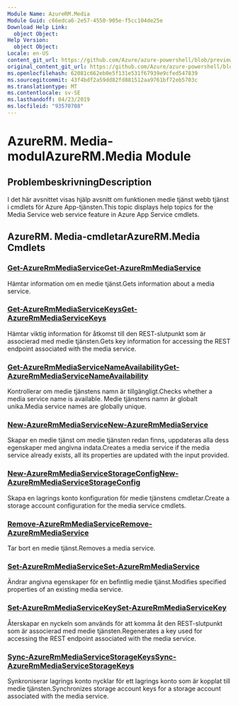 ```yaml
---
Module Name: AzureRM.Media
Module Guid: c66edca6-2e57-4550-905e-f5cc104de25e
Download Help Link:
  object Object: 
Help Version:
  object Object: 
Locale: en-US
content_git_url: https://github.com/Azure/azure-powershell/blob/preview/src/ResourceManager/Media/Commands.Media/help/AzureRM.Media.md
original_content_git_url: https://github.com/Azure/azure-powershell/blob/preview/src/ResourceManager/Media/Commands.Media/help/AzureRM.Media.md
ms.openlocfilehash: 62081c662eb0e5f131e531f67939e9cfed547839
ms.sourcegitcommit: 43f4bdf2a59dd82fd881512aa9761bf72eb5703c
ms.translationtype: MT
ms.contentlocale: sv-SE
ms.lasthandoff: 04/23/2019
ms.locfileid: "93570708"
---
```

# <span data-ttu-id="58ca0-101">AzureRM. Media-modul</span><span class="sxs-lookup"><span data-stu-id="58ca0-101">AzureRM.Media Module</span></span>
## <span data-ttu-id="58ca0-102">Problembeskrivning</span><span class="sxs-lookup"><span data-stu-id="58ca0-102">Description</span></span>
<span data-ttu-id="58ca0-103">I det här avsnittet visas hjälp avsnitt om funktionen medie tjänst webb tjänst i cmdlets för Azure App-tjänsten.</span><span class="sxs-lookup"><span data-stu-id="58ca0-103">This topic displays help topics for the Media Service web service feature in Azure App Service cmdlets.</span></span>

## <span data-ttu-id="58ca0-104">AzureRM. Media-cmdletar</span><span class="sxs-lookup"><span data-stu-id="58ca0-104">AzureRM.Media Cmdlets</span></span>
### [<span data-ttu-id="58ca0-105">Get-AzureRmMediaService</span><span class="sxs-lookup"><span data-stu-id="58ca0-105">Get-AzureRmMediaService</span></span>](Get-AzureRmMediaService.md)
<span data-ttu-id="58ca0-106">Hämtar information om en medie tjänst.</span><span class="sxs-lookup"><span data-stu-id="58ca0-106">Gets information about a media service.</span></span>

### [<span data-ttu-id="58ca0-107">Get-AzureRmMediaServiceKeys</span><span class="sxs-lookup"><span data-stu-id="58ca0-107">Get-AzureRmMediaServiceKeys</span></span>](Get-AzureRmMediaServiceKeys.md)
<span data-ttu-id="58ca0-108">Hämtar viktig information för åtkomst till den REST-slutpunkt som är associerad med medie tjänsten.</span><span class="sxs-lookup"><span data-stu-id="58ca0-108">Gets key information for accessing the REST endpoint associated with the media service.</span></span>

### [<span data-ttu-id="58ca0-109">Get-AzureRmMediaServiceNameAvailability</span><span class="sxs-lookup"><span data-stu-id="58ca0-109">Get-AzureRmMediaServiceNameAvailability</span></span>](Get-AzureRmMediaServiceNameAvailability.md)
<span data-ttu-id="58ca0-110">Kontrollerar om medie tjänstens namn är tillgängligt.</span><span class="sxs-lookup"><span data-stu-id="58ca0-110">Checks whether a media service name is available.</span></span>
<span data-ttu-id="58ca0-111">Medie tjänstens namn är globalt unika.</span><span class="sxs-lookup"><span data-stu-id="58ca0-111">Media service names are globally unique.</span></span>

### [<span data-ttu-id="58ca0-112">New-AzureRmMediaService</span><span class="sxs-lookup"><span data-stu-id="58ca0-112">New-AzureRmMediaService</span></span>](New-AzureRmMediaService.md)
<span data-ttu-id="58ca0-113">Skapar en medie tjänst om medie tjänsten redan finns, uppdateras alla dess egenskaper med angivna indata.</span><span class="sxs-lookup"><span data-stu-id="58ca0-113">Creates a media service if the media service already exists, all its properties are updated with the input provided.</span></span>

### [<span data-ttu-id="58ca0-114">New-AzureRmMediaServiceStorageConfig</span><span class="sxs-lookup"><span data-stu-id="58ca0-114">New-AzureRmMediaServiceStorageConfig</span></span>](New-AzureRmMediaServiceStorageConfig.md)
<span data-ttu-id="58ca0-115">Skapa en lagrings konto konfiguration för medie tjänstens cmdletar.</span><span class="sxs-lookup"><span data-stu-id="58ca0-115">Create a storage account configuration for the media service cmdlets.</span></span>

### [<span data-ttu-id="58ca0-116">Remove-AzureRmMediaService</span><span class="sxs-lookup"><span data-stu-id="58ca0-116">Remove-AzureRmMediaService</span></span>](Remove-AzureRmMediaService.md)
<span data-ttu-id="58ca0-117">Tar bort en medie tjänst.</span><span class="sxs-lookup"><span data-stu-id="58ca0-117">Removes a media service.</span></span>

### [<span data-ttu-id="58ca0-118">Set-AzureRmMediaService</span><span class="sxs-lookup"><span data-stu-id="58ca0-118">Set-AzureRmMediaService</span></span>](Set-AzureRmMediaService.md)
<span data-ttu-id="58ca0-119">Ändrar angivna egenskaper för en befintlig medie tjänst.</span><span class="sxs-lookup"><span data-stu-id="58ca0-119">Modifies specified properties of an existing media service.</span></span>

### [<span data-ttu-id="58ca0-120">Set-AzureRmMediaServiceKey</span><span class="sxs-lookup"><span data-stu-id="58ca0-120">Set-AzureRmMediaServiceKey</span></span>](Set-AzureRmMediaServiceKey.md)
<span data-ttu-id="58ca0-121">Återskapar en nyckeln som används för att komma åt den REST-slutpunkt som är associerad med medie tjänsten.</span><span class="sxs-lookup"><span data-stu-id="58ca0-121">Regenerates a key used for accessing the REST endpoint associated with the media service.</span></span>

### [<span data-ttu-id="58ca0-122">Sync-AzureRmMediaServiceStorageKeys</span><span class="sxs-lookup"><span data-stu-id="58ca0-122">Sync-AzureRmMediaServiceStorageKeys</span></span>](Sync-AzureRmMediaServiceStorageKeys.md)
<span data-ttu-id="58ca0-123">Synkroniserar lagrings konto nycklar för ett lagrings konto som är kopplat till medie tjänsten.</span><span class="sxs-lookup"><span data-stu-id="58ca0-123">Synchronizes storage account keys for a storage account associated with the media service.</span></span>

